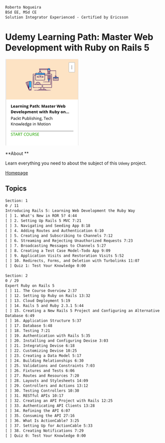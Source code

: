 ```
Roberto Nogueira  
BSd EE, MSd CE
Solution Integrator Experienced - Certified by Ericsson
```
# Udemy Learning Path: Master Web Development with Ruby on Rails 5

![udemy image](images/udemy.png)

**About **

Learn everything you need to about the subject of this `Udemy` project.

[Homepage](https://www.udemy.com/learning-path-master-web-development-with-ruby-on-rails-5/learn/v4/content)

## Topics
```
Section: 1
0 / 11
Introducing Rails 5: Learning Web Development the Ruby Way
[ ] 1. What's New in ROR 5? 4:44
[ ] 2. Setting Up Rails 5 MVC 7:21
[ ] 3. Navigating and Seeding App 8:18
[ ] 4. Adding Routes and Authentication 6:10
[ ] 5. Creating and Subscribing to Channels 7:12
[ ] 6. Streaming and Rejecting Unauthorized Requests 7:23
[ ] 7. Broadcasting Messages to Channels 5:27
[ ] 8. Creating a Test Case Model-Todo App 9:09
[ ] 9. Application Visits and Restoration Visits 5:52
[ ] 10. Redirects, Forms, and Deletion with Turbolinks 11:07
[ ] Quiz 1: Test Your Knowledge 0:00

Section: 2
0 / 29
Expert Ruby on Rails 5
[ ] 11. The Course Overview 2:37
[ ] 12. Setting Up Ruby on Rails 13:32
[ ] 13. Cloud Deployment 5:19
[ ] 14. Rails 5 and Ruby 2.3.1 5:44
[ ] 15. Creating a New Rails 5 Project and Configuring an Alternative Database 6:49
[ ] 16. Application Structure 5:37
[ ] 17. Database 5:48
[ ] 18. Testing 7:21
[ ] 19. Authentication with Rails 5:35
[ ] 20. Installing and Configuring Devise 3:03
[ ] 21. Integrating Devise 6:18
[ ] 22. Customizing Devise 10:25
[ ] 23. Creating a Data Model 5:17
[ ] 24. Building Relationships 6:30
[ ] 25. Validations and Constraints 7:03
[ ] 26. Fixtures and Tests 6:06
[ ] 27. Routes and Resources 7:20
[ ] 28. Layouts and Stylesheets 14:09
[ ] 29. Controllers and Actions 13:12
[ ] 30. Testing Controllers 10:30
[ ] 31. RESTful APIs 10:17
[ ] 32. Creating an API Project with Rails 12:25
[ ] 33. Authenticating API Clients 13:28
[ ] 34. Refining the API 6:07
[ ] 35. Consuming the API 27:16
[ ] 36. What Is ActionCable? 3:25
[ ] 37. Setting Up for ActionCable 5:33
[ ] 38. Creating Notifications 7:29
[ ] Quiz 0: Test Your Knowledge 0:00
```
